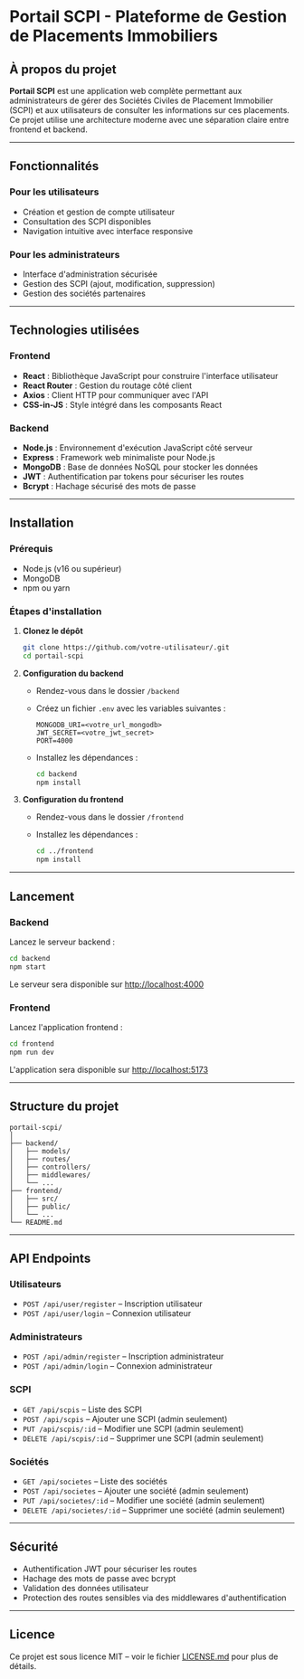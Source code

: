 # Portail SCPI - Plateforme de Gestion de Placements Immobiliers

## À propos du projet

**Portail SCPI** est une application web complète permettant aux administrateurs de gérer des Sociétés Civiles de Placement Immobilier (SCPI) et aux utilisateurs de consulter les informations sur ces placements. Ce projet utilise une architecture moderne avec une séparation claire entre frontend et backend.

---

## Fonctionnalités

### Pour les utilisateurs

- Création et gestion de compte utilisateur  
- Consultation des SCPI disponibles  
- Navigation intuitive avec interface responsive

### Pour les administrateurs

- Interface d'administration sécurisée  
- Gestion des SCPI (ajout, modification, suppression)  
- Gestion des sociétés partenaires

---

## Technologies utilisées

### Frontend

- **React** : Bibliothèque JavaScript pour construire l'interface utilisateur  
- **React Router** : Gestion du routage côté client  
- **Axios** : Client HTTP pour communiquer avec l'API  
- **CSS-in-JS** : Style intégré dans les composants React

### Backend

- **Node.js** : Environnement d'exécution JavaScript côté serveur  
- **Express** : Framework web minimaliste pour Node.js  
- **MongoDB** : Base de données NoSQL pour stocker les données  
- **JWT** : Authentification par tokens pour sécuriser les routes  
- **Bcrypt** : Hachage sécurisé des mots de passe

---

## Installation

### Prérequis

- Node.js (v16 ou supérieur)  
- MongoDB  
- npm ou yarn

### Étapes d'installation

1. **Clonez le dépôt**

   ```bash
   git clone https://github.com/votre-utilisateur/.git
   cd portail-scpi
   ```

2. **Configuration du backend**

   - Rendez-vous dans le dossier `/backend`  
   - Créez un fichier `.env` avec les variables suivantes :

     ```env
     MONGODB_URI=<votre_url_mongodb>
     JWT_SECRET=<votre_jwt_secret>
     PORT=4000
     ```

   - Installez les dépendances :

     ```bash
     cd backend
     npm install
     ```

3. **Configuration du frontend**

   - Rendez-vous dans le dossier `/frontend`  
   - Installez les dépendances :

     ```bash
     cd ../frontend
     npm install
     ```

---

## Lancement

### Backend

Lancez le serveur backend :

```bash
cd backend
npm start
```

Le serveur sera disponible sur [http://localhost:4000](http://localhost:4000)

### Frontend

Lancez l'application frontend :

```bash
cd frontend
npm run dev
```

L'application sera disponible sur [http://localhost:5173](http://localhost:5173)

---

## Structure du projet

```
portail-scpi/
│
├── backend/
│   ├── models/
│   ├── routes/
│   ├── controllers/
│   ├── middlewares/
│   └── ...
├── frontend/
│   ├── src/
│   ├── public/
│   └── ...
└── README.md
```

---

## API Endpoints

### Utilisateurs

- `POST /api/user/register` – Inscription utilisateur  
- `POST /api/user/login` – Connexion utilisateur

### Administrateurs

- `POST /api/admin/register` – Inscription administrateur  
- `POST /api/admin/login` – Connexion administrateur

### SCPI

- `GET /api/scpis` – Liste des SCPI  
- `POST /api/scpis` – Ajouter une SCPI (admin seulement)  
- `PUT /api/scpis/:id` – Modifier une SCPI (admin seulement)  
- `DELETE /api/scpis/:id` – Supprimer une SCPI (admin seulement)

### Sociétés

- `GET /api/societes` – Liste des sociétés  
- `POST /api/societes` – Ajouter une société (admin seulement)  
- `PUT /api/societes/:id` – Modifier une société (admin seulement)  
- `DELETE /api/societes/:id` – Supprimer une société (admin seulement)

---

## Sécurité

- Authentification JWT pour sécuriser les routes  
- Hachage des mots de passe avec bcrypt  
- Validation des données utilisateur  
- Protection des routes sensibles via des middlewares d'authentification

---

## Licence

Ce projet est sous licence MIT – voir le fichier [LICENSE.md](LICENSE.md) pour plus de détails.

